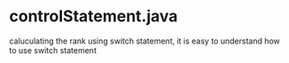 # controlStatement.java
 caluculating the rank using switch statement, it is easy to understand how to use switch statement

